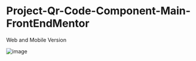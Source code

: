 # Project-Qr-Code-Component-Main-FrontEndMentor

Web and Mobile Version

![image](https://user-images.githubusercontent.com/120587383/228547066-88991db2-a5b0-4eca-84f3-01e153dbe784.png)
